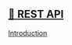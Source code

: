 ## [📄️<!-- --> <!-- -->REST API](/docs/developer_guide/api.md)

[Introduction](/docs/developer_guide/api.md)
